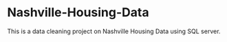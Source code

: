 # Nashville-Housing-Data
This is a data cleaning project on Nashville Housing Data using SQL server.
